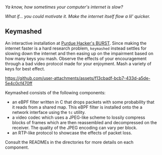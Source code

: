 _Ya know, how sometimes your computer's internet is slow?_

_What if... you could motivate it. Make the internet itself flow a lil' quicker._

## Keymashed

An interactive installation at [Purdue Hacker's BURST](https://burst.purduehackers.com/). Since making the internet faster is a hard research problem, `keymashed` instead settles for slowing down the internet and then easing up on the impairment based on how many keys you mash. Observe the effects of your encouragement through a bad video protocol made for your enjoyment. Mash a variety of keys for best effect.

https://github.com/user-attachments/assets/f13cbadf-bcb7-433d-a5de-5e4c0cf470ff

Keymashed consists of the following components:
- an eBPF filter written in C that drops packets with some probability that it reads from a shared map. This eBPF filter is installed onto the a network interface using the `tc` utility.
- a video codec which uses a JPEG-like scheme to lossily compress blocks of frames which are then reassembled and decompressed on the receiver. The quality of the JPEG encoding can vary per block.
- an RTP-like protocol to showcase the effects of packet loss.

Consult the READMEs in the directories for more details on each component.
